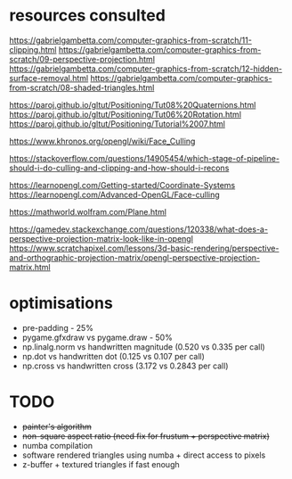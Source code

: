 # resources consulted

https://gabrielgambetta.com/computer-graphics-from-scratch/11-clipping.html
https://gabrielgambetta.com/computer-graphics-from-scratch/09-perspective-projection.html
https://gabrielgambetta.com/computer-graphics-from-scratch/12-hidden-surface-removal.html
https://gabrielgambetta.com/computer-graphics-from-scratch/08-shaded-triangles.html

https://paroj.github.io/gltut/Positioning/Tut08%20Quaternions.html
https://paroj.github.io/gltut/Positioning/Tut06%20Rotation.html
https://paroj.github.io/gltut/Positioning/Tutorial%2007.html

https://www.khronos.org/opengl/wiki/Face_Culling

https://stackoverflow.com/questions/14905454/which-stage-of-pipeline-should-i-do-culling-and-clipping-and-how-should-i-recons

https://learnopengl.com/Getting-started/Coordinate-Systems
https://learnopengl.com/Advanced-OpenGL/Face-culling

https://mathworld.wolfram.com/Plane.html

https://gamedev.stackexchange.com/questions/120338/what-does-a-perspective-projection-matrix-look-like-in-opengl
https://www.scratchapixel.com/lessons/3d-basic-rendering/perspective-and-orthographic-projection-matrix/opengl-perspective-projection-matrix.html

# optimisations
- pre-padding - 25%
- pygame.gfxdraw vs pygame.draw - 50%
- np.linalg.norm vs handwritten magnitude (0.520 vs 0.335 per call)
- np.dot vs handwritten dot (0.125 vs 0.107 per call)
- np.cross vs handwritten cross (3.172 vs 0.2843 per call)

# TODO
- ~~painter's algorithm~~
- ~~non-square aspect ratio (need fix for frustum + perspective matrix)~~
- numba compilation
- software rendered triangles using numba + direct access to pixels
- z-buffer + textured triangles if fast enough
